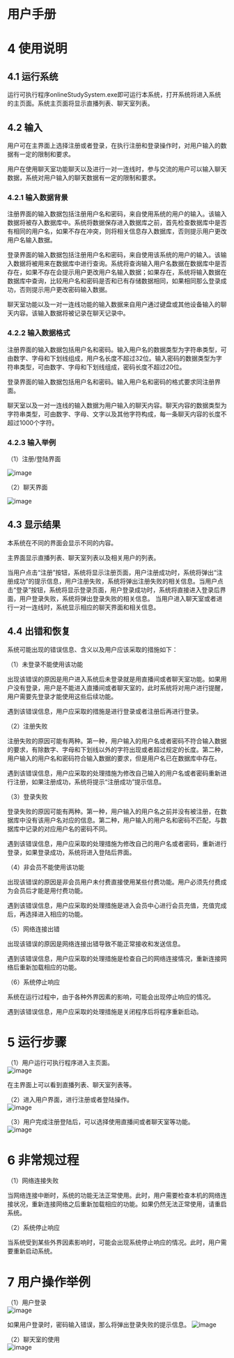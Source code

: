 # 用户手册  
  
# 4 使用说明

## 4.1 运行系统  
   运行可执行程序onlineStudySystem.exe即可运行本系统，打开系统将进入系统的主页面。系统主页面将显示直播列表、聊天室列表。
  
## 4.2 输入  
  用户可在主界面上选择注册或者登录，在执行注册和登录操作时，对用户输入的数据有一定的限制和要求。  
    
  用户在使用聊天室功能聊天以及进行一对一连线时，参与交流的用户可以输入聊天数据，系统对用户输入的聊天数据有一定的限制和要求。   
     
### 4.2.1 输入数据背景  
  注册界面的输入数据包括注册用户名和密码，来自使用系统的用户的输入。该输入数据将被存入数据库中。系统将数据保存进入数据库之前，首先检查数据库中是否有相同的用户名，如果不存在冲突，则将相关信息存入数据库，否则提示用户更改用户名输入数据。  
     
  登录界面的输入数据包括注册用户名和密码，来自使用该系统的用户的输入。该输入数据将被用来在数据库中进行查询。系统将查询输入用户名数据在数据库中是否存在，如果不存在会提示用户更改用户名输入数据；如果存在，系统将输入数据在数据库中查询，比较用户名和密码是否和已有存储数据相同，如果相同那么登录成功，否则提示用户更改密码输入数据。   
    
  聊天室功能以及一对一连线功能的输入数据来自用户通过键盘或其他设备输入的聊天内容。该输入数据将被记录在聊天记录中。    
     
### 4.2.2 输入数据格式    
  注册界面的输入数据包括用户名和密码。输入用户名的数据类型为字符串类型，可由数字、字母和下划线组成，用户名长度不超过32位。输入密码的数据类型为字符串类型，可由数字、字母和下划线组成，密码长度不超过20位。  
    
  登录界面的输入数据包括用户名和密码。输入用户名和密码的格式要求同注册界面。  
  
  聊天室以及一对一连线的输入数据为用户输入的聊天内容。聊天内容的数据类型为字符串类型，可由数字、字母、文字以及其他字符构成，每一条聊天内容的长度不超过1000个字符。  
    
### 4.2.3 输入举例  
  
（1）注册/登陆界面    
    
  ![image](https://github.com/YuBoyang0321151606/chuochuoyouyu/blob/master/image/manual_1.JPG)   
     
（2）聊天界面
    
  ![image](https://github.com/YuBoyang0321151606/chuochuoyouyu/blob/master/image/manual_2.JPG)   
     
## 4.3 显示结果  
  
  本系统在不同的界面会显示不同的内容。  
    
  主界面显示直播列表、聊天室列表以及相关用户的列表。  
    
  当用户点击“注册”按钮，系统将显示注册页面，用户注册成功时，系统将弹出“注册成功”的提示信息，用户注册失败，系统将弹出注册失败的相关信息。当用户点击“登录”按钮，系统将显示登录页面，用户登录成功时，系统将直接进入登录后界面，用户登录失败，系统将弹出登录失败的相关信息。
当用户进入聊天室或者进行一对一连线时，系统显示相应的聊天界面和相关信息。  
  
## 4.4 出错和恢复  
  
  系统可能出现的错误信息、含义以及用户应该采取的措施如下：  
    
（1）未登录不能使用该功能  
    
  出现该错误的原因是用户进入系统后未登录就是用直播间或者聊天室功能。如果用户没有登录，用户是不能进入直播间或者聊天室的，此时系统将对用户进行提醒，用户需要先登录才能使用这些后续功能。  
    
  遇到该错误信息，用户应采取的措施是进行登录或者注册后再进行登录。  
    
（2）注册失败  
    
  注册失败的原因可能有两种。第一种，用户输入的用户名或者密码不符合输入数据的要求，有除数字、字母和下划线以外的字符出现或者超过规定的长度。第二种，用户输入的用户名和密码符合输入数据的要求，但是用户名已在数据库中存在。  
    
  遇到该错误信息，用户应采取的处理措施为修改自己输入的用户名或者密码重新进行注册，如果注册成功，系统将提示“注册成功”提示信息。  
    
（3）登录失败  
  
  登录失败的原因可能有两种。第一种，用户输入的用户名之前并没有被注册，在数据库中没有该用户名对应的信息。第二种，用户输入的用户名和密码不匹配，与数据库中记录的对应用户名的密码不同。  
    
  遇到该错误信息，用户应采取的处理措施为修改自己的用户名或者密码，重新进行登录，如果登录成功，系统将进入登陆后界面。  
    
（4）非会员不能使用该功能  
  
  出现该错误的原因是非会员用户未付费直接使用某些付费功能。用户必须先付费成为会员后才能是用付费功能。  
    
  遇到该错误信息，用户应采取的处理措施是进入会员中心进行会员充值，充值完成后，再选择进入相应的功能。  
    
（5）网络连接出错   
    
  出现该错误的原因是网络连接出错导致不能正常接收和发送信息。  
    
  遇到该错误信息，用户应采取的处理措施是检查自己的网络连接情况，重新连接网络后重新加载相应的功能。  
    
（6）系统停止响应  
  
  系统在运行过程中，由于各种外界因素的影响，可能会出现停止响应的情况。  
    
  遇到该错误信息，用户应采取的处理措施是关闭程序后将程序重新启动。  
  
# 5 运行步骤  
    
（1）用户运行可执行程序进入主页面。  
  ![image](https://github.com/YuBoyang0321151606/chuochuoyouyu/blob/master/image/manual_3.JPG) 
     
  在主界面上可以看到直播列表、聊天室列表等。  
    
（2）进入用户界面，进行注册或者登陆操作。  
  ![image](https://github.com/YuBoyang0321151606/chuochuoyouyu/blob/master/image/manual_4.JPG)   
   
（3）用户完成注册登陆后，可以选择使用直播间或者聊天室等功能。  
  ![image](https://github.com/YuBoyang0321151606/chuochuoyouyu/blob/master/image/manual_5.JPG)   
  
# 6 非常规过程  
  
（1）网络连接失败   
    
  当网络连接中断时，系统的功能无法正常使用。此时，用户需要检查本机的网络连接状况，重新连接网络之后重新加载相应的功能。如果仍然无法正常使用，请重启系统。  
    
（2）系统停止响应  
   
  当系统受到某些外界因素影响时，可能会出现系统停止响应的情况。此时，用户需要重新启动系统。  
      
# 7 用户操作举例  
  
（1）用户登录    
  ![image](https://github.com/YuBoyang0321151606/chuochuoyouyu/blob/master/image/manual_6.JPG)  
    
  如果用户登录时，密码输入错误，那么将弹出登录失败的提示信息。 
  ![image](https://github.com/YuBoyang0321151606/chuochuoyouyu/blob/master/image/manual_7.JPG)   
   
（2）聊天室的使用  
  ![image](https://github.com/YuBoyang0321151606/chuochuoyouyu/blob/master/image/manual_8.JPG) 
